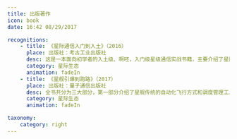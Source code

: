 ```yaml
---
title: 出版著作
icon: book
date: 16:42 08/29/2017

recognitions:
    - title: 《星际通信入门到入土》（2016）
      place: 出版社：考古工业出版社
      desc: 这是一本面向初学者的入土级、啊呸，入门级星级通信实战书籍，主要介绍了星际通信学的相关概念与基础知识，结合大量实例详细介绍了星级通信的基本知识，以引领读者快速入门并提高。
      category: 星际生态
      animation: fadeIn
    - title: 《星舰引爆到跑路》（2017）
      place: 出版社：量子通信出版社
      desc: 全书共分为三大部分，第一部分介绍了星舰传统的自动化飞行方式和调度管理工具；第二部分介绍了以生态学为主的小型生态圈在星舰内部的应用；第三部分详细介绍了以新型星舰为中心的新一代管理方式。全书几乎囊括了星舰主流的运行维护生态。
      category: 星际生态
      animation: fadeIn

taxonomy:
    category: right
---
```


